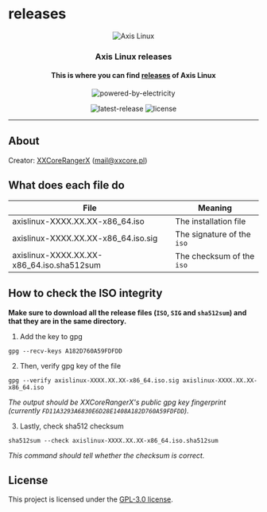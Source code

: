# releases
<p align="center"><img alt="Axis Linux" src="https://user-images.githubusercontent.com/61242573/118399404-43c30480-b65d-11eb-9c81-82fccb9cf14e.png"/></p>

<h3 align="center">Axis Linux releases</h3>

<h4 align="center">This is where you can find <a href="https://github.com/axislinux/releases/releases">releases</a> of Axis Linux</h4>

<p align="center"><img alt="powered-by-electricity" src="https://forthebadge.com/images/badges/built-with-love.svg"/></p>

<p align="center">
  <img alt="latest-release" src="https://img.shields.io/github/v/release/axislinux/releases?include_prereleases&style=for-the-badge"/>
  <img alt="license" src="https://img.shields.io/github/license/axislinux/releases?style=for-the-badge"/>
</p>

---

## About

Creator: [XXCoreRangerX](https://github.com/XXCoreRangerX) (mail@xxcore.pl)

## What does each file do
| File | Meaning |
| ------------- | ------------- |
| axislinux-XXXX.XX.XX-x86_64.iso | The installation file |
| axislinux-XXXX.XX.XX-x86_64.iso.sig | The signature of the `iso` |
| axislinux-XXXX.XX.XX-x86_64.iso.sha512sum | The checksum of the `iso` |

## How to check the ISO integrity
**Make sure to download all the release files (`ISO`, `SIG` and `sha512sum`) and that they are in the same directory.**

1. Add the key to gpg 
```console
gpg --recv-keys A182D760A59FDFDD
```

2. Then, verify gpg key of the file
```console
gpg --verify axislinux-XXXX.XX.XX-x86_64.iso.sig axislinux-XXXX.XX.XX-x86_64.iso
```
*The output should be XXCoreRangerX's public gpg key fingerprint (currently `FD11A3293A6830E6D28E1408A182D760A59FDFDD`).*

3. Lastly, check sha512 checksum
```console
sha512sum --check axislinux-XXXX.XX.XX-x86_64.iso.sha512sum
```
*This command should tell whether the checksum is correct.*

## License
This project is licensed under the [GPL-3.0 license](https://github.com/axislinux/releases/blob/master/LICENSE).
